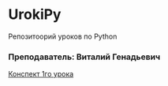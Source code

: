 # UrokiPy
Репозитоорий уроков по Python
 
### Преподаватель: Виталий Генадьевич

[Конспект 1го урока](./Less1.md)
